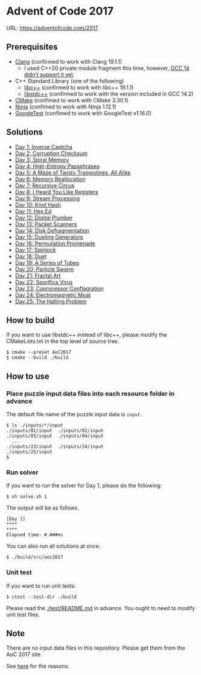 # Advent of Code 2017

URL: https://adventofcode.com/2017

## Prerequisites

* [Clang](https://clang.llvm.org/) (confirmed to work with Clang 19.1.1)
  - I used C++20 private module fragment this time, however, [GCC 14 didn't support it yet](https://gcc.gnu.org/onlinedocs/gcc-14.2.0/gcc/C_002b_002b-Modules.html).
* C++ Standard Library (one of the following)
  - [libc++](https://libcxx.llvm.org/) (confirmed to work with libc++ 19.1.1)
  - [libstdc++](https://gcc.gnu.org/onlinedocs/libstdc++/) (confirmed to work with the version included in GCC 14.2)
* [CMake](https://cmake.org/) (confimed to work with CMake 3.30.1)
* [Ninja](https://ninja-build.org/) (confimed to work with Ninja 1.12.1)
* [GoogleTest](https://github.com/google/googletest) (confimed to work with GoogleTest v1.16.0)

## Solutions

* [Day 1: Inverse Captcha](./src/day01.cpp)
* [Day 2: Corruption Checksum](./src/day02.cpp)
* [Day 3: Spiral Memory](./src/day03.cpp)
* [Day 4: High-Entropy Passphrases](./src/day04.cpp)
* [Day 5: A Maze of Twisty Trampolines, All Alike](./src/day05.cpp)
* [Day 6: Memory Reallocation](./src/day06.cpp)
* [Day 7: Recursive Circus](./src/day07.cpp)
* [Day 8: I Heard You Like Registers](./src/day08.cpp)
* [Day 9: Stream Processing](./src/day09.cpp)
* [Day 10: Knot Hash](./src/day10.cpp)
* [Day 11: Hex Ed](./src/day11.cpp)
* [Day 12: Digital Plumber](./src/day12.cpp)
* [Day 13: Packet Scanners](./src/day13.cpp)
* [Day 14: Disk Defragmentation](./src/day14.cpp)
* [Day 15: Dueling Generators](./src/day15.cpp)
* [Day 16: Permutation Promenade](./src/day16.cpp)
* [Day 17: Spinlock](./src/day17.cpp)
* [Day 18: Duet](./src/day18.cpp)
* [Day 19: A Series of Tubes](./src/day19.cpp)
* [Day 20: Particle Swarm](./src/day20.cpp)
* [Day 21: Fractal Art](./src/day21.cpp)
* [Day 22: Sporifica Virus](./src/day22.cpp)
* [Day 23: Coprocessor Conflagration](./src/day23.cpp)
* [Day 24: Electromagnetic Moat](./src/day24.cpp)
* [Day 25: The Halting Problem](./src/day25.cpp)

## How to build
If you want to use libstdc++ instead of libc++, please modify the CMakeLists.txt in the top level of source tree.

```console
$ cmake --preset AoC2017
$ cmake --build ./build
```

## How to use

### Place puzzle input data files into each resource folder in advance

The default file name of the puzzle input data is `input`.

```console
$ ls ./inputs/*/input
./inputs/01/input  ./inputs/02/input
./inputs/03/input  ./inputs/04/input
  ...
./inputs/23/input  ./inputs/24/input
./inputs/25/input
$
```

### Run solver
If you want to run the solver for Day 1, please do the following:

```console
$ sh solve.sh 1
```

The output will be as follows.

```console
[Day 1]
****
****
Elapsed time: #.###ms
```

You can also run all solutions at once.

```console
$ ./build/src/aoc2017
```

### Unit test
If you want to run unit tests:

```console
$ ctest --test-dir ./build
```

Please read the [./test/README.md](./test/README.md) in advance. You ought to need to modify unit test files.

## Note

There are no input data files in this repository.
Please get them from the AoC 2017 site.

See [here](https://adventofcode.com/about#faq_copying) for the reasons.
